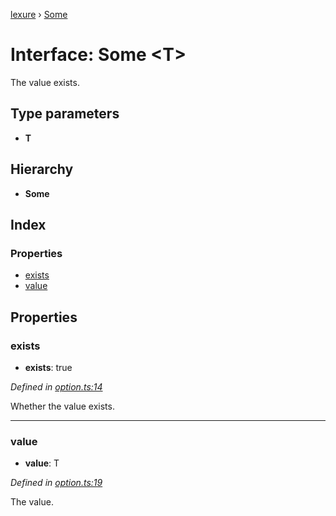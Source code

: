 [lexure](../README.md) › [Some](some.md)

# Interface: Some \<**T**\>

The value exists.

## Type parameters

* **T**

## Hierarchy

* **Some**

## Index

### Properties

* [exists](some.md#exists)
* [value](some.md#value)

## Properties

###  exists

* **exists**: true

*Defined in [option.ts:14](https://github.com/1Computer1/lexure/blob/de74dcc/src/option.ts#L14)*

Whether the value exists.

___

###  value

* **value**: T

*Defined in [option.ts:19](https://github.com/1Computer1/lexure/blob/de74dcc/src/option.ts#L19)*

The value.
